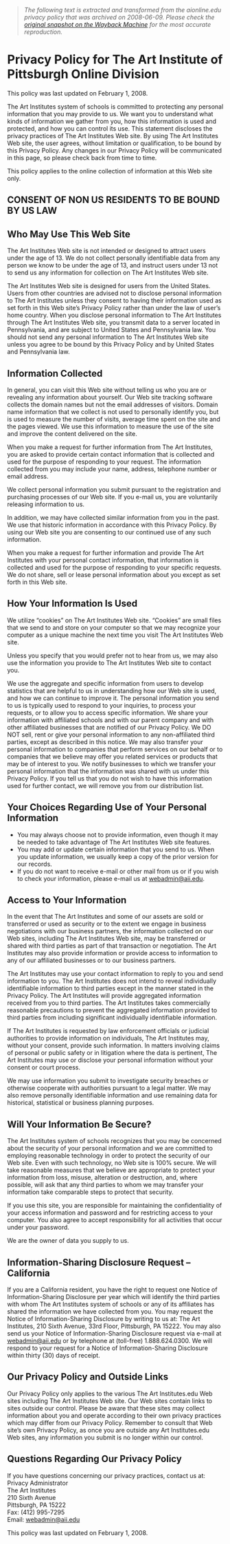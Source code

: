 > *The following text is extracted and transformed from the aionline.edu privacy policy that was archived on 2008-06-09. Please check the [original snapshot on the Wayback Machine](https://web.archive.org/web/20080609193138id_/http%3A//aionline.edu/privacy-policy) for the most accurate reproduction.*

# Privacy Policy for The Art Institute of Pittsburgh Online Division

This policy was last updated on February 1, 2008.

The Art Institutes system of schools is committed to protecting any personal information that you may provide to us. We want you to understand what kinds of information we gather from you, how this information is used and protected, and how you can control its use. This statement discloses the privacy practices of The Art Institutes Web site. By using The Art Institutes Web site, the user agrees, without limitation or qualification, to be bound by this Privacy Policy. Any changes in our Privacy Policy will be communicated in this page, so please check back from time to time.

This policy applies to the online collection of information at this Web site only.

## CONSENT OF NON US RESIDENTS TO BE BOUND BY US LAW

## Who May Use This Web Site

The Art Institutes Web site is not intended or designed to attract users under the age of 13. We do not collect personally identifiable data from any person we know to be under the age of 13, and instruct users under 13 not to send us any information for collection on The Art Institutes Web site.

The Art Institutes Web site is designed for users from the United States. Users from other countries are advised not to disclose personal information to The Art Institutes unless they consent to having their information used as set forth in this Web site’s Privacy Policy rather than under the law of user’s home country. When you disclose personal information to The Art Institutes through The Art Institutes Web site, you transmit data to a server located in Pennsylvania, and are subject to United States and Pennsylvania law. You should not send any personal information to The Art Institutes Web site unless you agree to be bound by this Privacy Policy and by United States and Pennsylvania law.

## Information Collected

In general, you can visit this Web site without telling us who you are or revealing any information about yourself. Our Web site tracking software collects the domain names but not the email addresses of visitors. Domain name information that we collect is not used to personally identify you, but is used to measure the number of visits, average time spent on the site and the pages viewed. We use this information to measure the use of the site and improve the content delivered on the site.

When you make a request for further information from The Art Institutes, you are asked to provide certain contact information that is collected and used for the purpose of responding to your request. The information collected from you may include your name, address, telephone number or email address.

We collect personal information you submit pursuant to the registration and purchasing processes of our Web site. If you e-mail us, you are voluntarily releasing information to us.

In addition, we may have collected similar information from you in the past. We use that historic information in accordance with this Privacy Policy. By using our Web site you are consenting to our continued use of any such information.

When you make a request for further information and provide The Art Institutes with your personal contact information, that information is collected and used for the purpose of responding to your specific requests. We do not share, sell or lease personal information about you except as set forth in this Web site.

## How Your Information Is Used

We utilize “cookies” on The Art Institutes Web site. “Cookies” are small files that we send to and store on your computer so that we may recognize your computer as a unique machine the next time you visit The Art Institutes Web site.

Unless you specify that you would prefer not to hear from us, we may also use the information you provide to The Art Institutes Web site to contact you.

We use the aggregate and specific information from users to develop statistics that are helpful to us in understanding how our Web site is used, and how we can continue to improve it. The personal information you send to us is typically used to respond to your inquiries, to process your requests, or to allow you to access specific information. We share your information with affiliated schools and with our parent company and with other affiliated businesses that are notified of our Privacy Policy. We DO NOT sell, rent or give your personal information to any non-affiliated third parties, except as described in this notice. We may also transfer your personal information to companies that perform services on our behalf or to companies that we believe may offer you related services or products that may be of interest to you. We notify businesses to which we transfer your personal information that the information was shared with us under this Privacy Policy. If you tell us that you do not wish to have this information used for further contact, we will remove you from our distribution list.

## Your Choices Regarding Use of Your Personal Information

  * You may always choose not to provide information, even though it may be needed to take advantage of The Art Institutes Web site features.
  * You may add or update certain information that you send to us. When you update information, we usually keep a copy of the prior version for our records.
  * If you do not want to receive e-mail or other mail from us or if you wish to check your information, please e-mail us at [webadmin@aii.edu](mailto:webadmin@aii.edu?subject=Privacy%20Policy%20Use%20of%20Personal%20Information).



## Access to Your Information

In the event that The Art Institutes and some of our assets are sold or transferred or used as security or to the extent we engage in business negotiations with our business partners, the information collected on our Web sites, including The Art Institutes Web site, may be transferred or shared with third parties as part of that transaction or negotiation. The Art Institutes may also provide information or provide access to information to any of our affiliated businesses or to our business partners.

The Art Institutes may use your contact information to reply to you and send information to you. The Art Institutes does not intend to reveal individually identifiable information to third parties except in the manner stated in the Privacy Policy. The Art Institutes will provide aggregated information received from you to third parties. The Art Institutes takes commercially reasonable precautions to prevent the aggregated information provided to third parties from including significant individually identifiable information.

If The Art Institutes is requested by law enforcement officials or judicial authorities to provide information on individuals, The Art Institutes may, without your consent, provide such information. In matters involving claims of personal or public safety or in litigation where the data is pertinent, The Art Institutes may use or disclose your personal information without your consent or court process.

We may use information you submit to investigate security breaches or otherwise cooperate with authorities pursuant to a legal matter. We may also remove personally identifiable information and use remaining data for historical, statistical or business planning purposes.

## Will Your Information Be Secure?

The Art Institutes system of schools recognizes that you may be concerned about the security of your personal information and we are committed to employing reasonable technology in order to protect the security of our Web site. Even with such technology, no Web site is 100% secure. We will take reasonable measures that we believe are appropriate to protect your information from loss, misuse, alteration or destruction, and, where possible, will ask that any third parties to whom we may transfer your information take comparable steps to protect that security.

If you use this site, you are responsible for maintaining the confidentiality of your access information and password and for restricting access to your computer. You also agree to accept responsibility for all activities that occur under your password.

We are the owner of data you supply to us.

## Information-Sharing Disclosure Request – California

If you are a California resident, you have the right to request one Notice of Information-Sharing Disclosure per year which will identify the third parties with whom The Art Institutes system of schools or any of its affiliates has shared the information we have collected from you. You may request the Notice of Information-Sharing Disclosure by writing to us at: The Art Institutes, 210 Sixth Avenue, 33rd Floor, Pittsburgh, PA 15222. You may also send us your Notice of Information-Sharing Disclosure request via e-mail at [webadmin@aii.edu](mailto:webadmin@aii.edu?subject=Information%20Sharing%20Disclosure%20Request) or by telephone at (toll-free) 1.888.624.0300. We will respond to your request for a Notice of Information-Sharing Disclosure within thirty (30) days of receipt.

## Our Privacy Policy and Outside Links

Our Privacy Policy only applies to the various The Art Institutes.edu Web sites including The Art Institutes Web site. Our Web sites contain links to sites outside our control. Please be aware that these sites may collect information about you and operate according to their own privacy practices which may differ from our Privacy Policy. Remember to consult that Web site’s own Privacy Policy, as once you are outside any Art Institutes.edu Web sites, any information you submit is no longer within our control.

## Questions Regarding Our Privacy Policy

If you have questions concerning our privacy practices, contact us at:  
Privacy Administrator  
The Art Institutes  
210 Sixth Avenue  
Pittsburgh, PA 15222  
Fax: (412) 995-7295  
Email: [webadmin@aii.edu](mailto:webadmin@aii.edu?subject=Questions%20Regarding%20Privacy%20Policy)

This policy was last updated on February 1, 2008.

